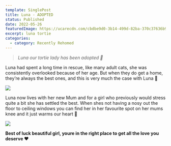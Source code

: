 ```yaml
---
template: SinglePost
title: Luna - ADOPTED
status: Published
date: 2022-05-26
featuredImage: https://ucarecdn.com/cbdbe9d0-3b14-499d-82ba-370c37636b9f/-/crop/843x591/0,167/-/preview/
excerpt: luna tortie
categories:
  - category: Recently Rehomed
---
```

> *Luna our tortie lady has been adopted 🤗*

Luna had spent a long time in rescue, like many adult cats, she was consistently overlooked because of her age. But when they do get a home, they’re always the best ones, and this is very much the case with Luna 🏡

![](https://ucarecdn.com/0a602ccb-af1d-4649-9913-87f35b47259c/)

Luna now lives with her new Mum and for a girl who previously would stress quite a bit she has settled the best. When shes not having a nosy out the floor to ceiling windows you can find her in her favourite spot on her mums knee and it just warms our heart 🥰

![](https://ucarecdn.com/6b17d66f-7150-4f0d-b9ef-2d98eb82279b/)

**Best of luck beautiful girl, youre in the right place to get all the love you deserve ❤️**